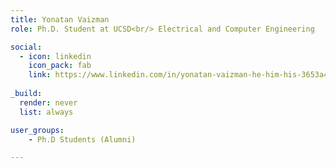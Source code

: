 ```yaml
---
title: Yonatan Vaizman
role: Ph.D. Student at UCSD<br/> Electrical and Computer Engineering

social:
  - icon: linkedin
    icon_pack: fab
    link: https://www.linkedin.com/in/yonatan-vaizman-he-him-his-3653a4110/
    
_build:
  render: never
  list: always

user_groups:
    - Ph.D Students (Alumni)

---
```

